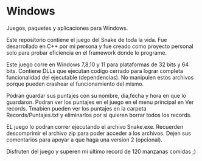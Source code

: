 # Windows
Juegos, paquetes y aplicaciones para Windows.

Este repositorio contiene el juego del Snake de toda la 
vida. Fue desarrollado en C++ por mi persona y fue creado
como proyecto personal solo para probar eficiencia en el framework 
donde lo programe. 

Este juego corre en Windows 7,8,10 y 11 para plataformas de 32 bits y
64 bits. Contiene DLLs que ejecutan codigo cerrado para lograr completa
funcionalidad del ejecutable (dependencias). No manipulen estos archivos
porque pueden crashear el funcionamiento del mismo.

Podran guardar sus puntajes con su nombre, dia,fecha y hora en que lo guardaron.
Podran ver los puntajes en el juego en el menu principal en Ver records.
Tmabien pueden ver los puntajes en la carpeta Records/Puntajes.txt y eliminarlos 
por si quieren borrar todos los records.

EL juego lo podran correr ejecutando el archivo Snake.exe.
Recuerden descomprimir el archivo zip para poder acceder a los archivos.
Dejen sus comentarios para apoyar a que haga una version 2 (opcional).

Disfruten del juego y superen mi ultimo record de 120 manzanas comidas ;)
